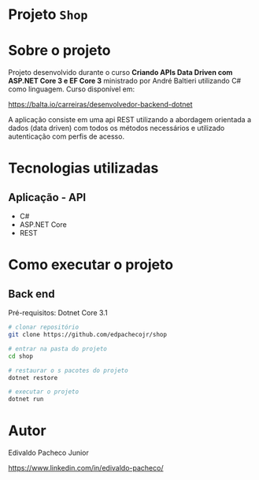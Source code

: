 # Projeto `Shop`

# Sobre o projeto

Projeto desenvolvido durante o curso **Criando APIs Data Driven com ASP.NET Core 3 e EF Core 3** ministrado por André Baltieri utilizando C# como linguagem. 
Curso disponível em: 

https://balta.io/carreiras/desenvolvedor-backend-dotnet

A aplicação consiste em uma api REST utilizando a abordagem orientada a dados (data driven) com todos os métodos necessários e utilizado autenticação com perfis de acesso.

# Tecnologias utilizadas
## Aplicação - API
- C#
- ASP.NET Core
- REST

# Como executar o projeto

## Back end
Pré-requisitos: Dotnet Core 3.1

```bash
# clonar repositório
git clone https://github.com/edpachecojr/shop

# entrar na pasta do projeto
cd shop

# restaurar o s pacotes do projeto
dotnet restore

# executar o projeto
dotnet run
```

# Autor

Edivaldo Pacheco Junior

https://www.linkedin.com/in/edivaldo-pacheco/
